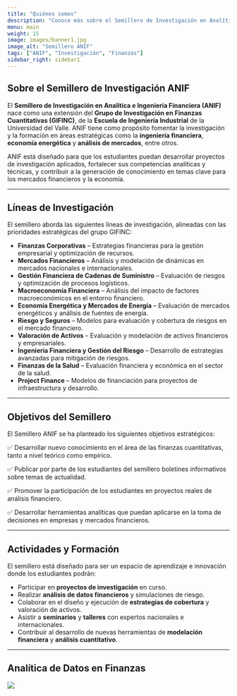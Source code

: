 ```yaml
---
title: "Quiénes somos"
description: "Conoce más sobre el Semillero de Investigación en Analítica e Ingeniería Financiera (ANIF)."
menu: main
weight: 15
image: images/banner1.jpg
image_alt: "Semillero ANIF"
tags: ["ANIF", "Investigación", "Finanzas"]
sidebar_right: sidebar1
---
```


## Sobre el Semillero de Investigación ANIF

El **Semillero de Investigación en Analítica e Ingeniería Financiera (ANIF)** nace como una extensión del **Grupo de Investigación en Finanzas Cuantitativas (GIFINC)**, de la **Escuela de Ingeniería Industrial** de la Universidad del Valle. ANIF tiene como propósito fomentar la investigación y la formación en áreas estratégicas como la **ingeniería financiera**, **economía energética** y **análisis de mercados**, entre otros.

ANIF está diseñado para que los estudiantes puedan desarrollar proyectos de investigación aplicados, fortalecer sus competencias analíticas y técnicas, y contribuir a la generación de conocimiento en temas clave para los mercados financieros y la economía.

---

## Líneas de Investigación

El semillero aborda las siguientes líneas de investigación, alineadas con las prioridades estratégicas del grupo GIFINC:

- **Finanzas Corporativas** – Estrategias financieras para la gestión empresarial y optimización de recursos.  
- **Mercados Financieros** – Análisis y modelación de dinámicas en mercados nacionales e internacionales.  
- **Gestión Financiera de Cadenas de Suministro** – Evaluación de riesgos y optimización de procesos logísticos.  
- **Macroeconomía Financiera** – Análisis del impacto de factores macroeconómicos en el entorno financiero.  
- **Economía Energética y Mercados de Energía** – Evaluación de mercados energéticos y análisis de fuentes de energía.  
- **Riesgo y Seguros** – Modelos para evaluación y cobertura de riesgos en el mercado financiero.  
- **Valoración de Activos** – Evaluación y modelación de activos financieros y empresariales.  
- **Ingeniería Financiera y Gestión del Riesgo** – Desarrollo de estrategias avanzadas para mitigación de riesgos.  
- **Finanzas de la Salud** – Evaluación financiera y económica en el sector de la salud.  
- **Project Finance** – Modelos de financiación para proyectos de infraestructura y desarrollo.  

---

## Objetivos del Semillero

El Semillero ANIF se ha planteado los siguientes objetivos estratégicos:

✅ Desarrollar nuevo conocimiento en el área de las finanzas cuantitativas, tanto a nivel teórico como empírico. 

✅ Publicar  por parte de los estudiantes del semillero boletines informativos sobre temas de actualidad.

✅ Promover la participación de los estudiantes en proyectos reales de análisis financiero.  

✅ Desarrollar herramientas analíticas que puedan aplicarse en la toma de decisiones en empresas y mercados financieros.  

---

## Actividades y Formación

El semillero está diseñado para ser un espacio de aprendizaje e innovación donde los estudiantes podrán:  

- Participar en **proyectos de investigación** en curso.  
- Realizar **análisis de datos financieros** y simulaciones de riesgo.  
- Colaborar en el diseño y ejecución de **estrategias de cobertura** y valoración de activos.  
- Asistir a **seminarios** y **talleres** con expertos nacionales e internacionales.  
- Contribuir al desarrollo de nuevas herramientas de **modelación financiera** y **análisis cuantitativo**.  


---

## Analítica de Datos en Finanzas


![](https://juniorjb5.github.io/ANIF/images/Imagen1.png)



